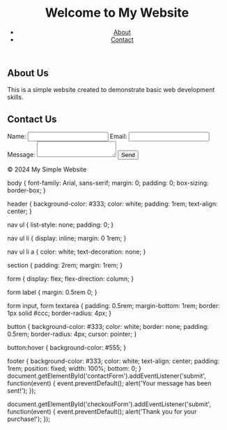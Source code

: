<!DOCTYPE html>
<html lang="en">
<head>
    <meta charset="UTF-8">
    <meta name="viewport" content="width=device-width, initial-scale=1.0">
    <title>My Simple Website</title>
    <link rel="stylesheet" href="styles.css">
</head>
<body>
    <header>
        <h1>Welcome to My Website</h1>
        <nav>
            <ul>
                <li><a href="#about">About</a></li>
                <li><a href="#contact">Contact</a></li>
            </ul>
        </nav>
    </header>
    <section id="about">
        <h2>About Us</h2>
        <p>This is a simple website created to demonstrate basic web development skills.</p>
    </section>
    <section id="contact">
        <h2>Contact Us</h2>
        <form id="contactForm">
            <label for="name">Name:</label>
            <input type="text" id="name" name="name" required>
            <label for="email">Email:</label>
            <input type="email" id="email" name="email" required>
            <label for="message">Message:</label>
            <textarea id="message" name="message" required></textarea>
            <button type="submit">Send</button>
        </form>
    </section>
    <footer>
        <p>&copy; 2024 My Simple Website</p>
    </footer>
    <script src="scripts.js"></script>
</body>
</html>
body {
    font-family: Arial, sans-serif;
    margin: 0;
    padding: 0;
    box-sizing: border-box;
}

header {
    background-color: #333;
    color: white;
    padding: 1rem;
    text-align: center;
}

nav ul {
    list-style: none;
    padding: 0;
}

nav ul li {
    display: inline;
    margin: 0 1rem;
}

nav ul li a {
    color: white;
    text-decoration: none;
}

section {
    padding: 2rem;
    margin: 1rem;
}

form {
    display: flex;
    flex-direction: column;
}

form label {
    margin: 0.5rem 0;
}

form input, form textarea {
    padding: 0.5rem;
    margin-bottom: 1rem;
    border: 1px solid #ccc;
    border-radius: 4px;
}

button {
    background-color: #333;
    color: white;
    border: none;
    padding: 0.5rem;
    border-radius: 4px;
    cursor: pointer;
}

button:hover {
    background-color: #555;
}

footer {
    background-color: #333;
    color: white;
    text-align: center;
    padding: 1rem;
    position: fixed;
    width: 100%;
    bottom: 0;
}
document.getElementById('contactForm').addEventListener('submit', function(event) {
    event.preventDefault();
    alert('Your message has been sent!');
});

document.getElementById('checkoutForm').addEventListener('submit', function(event) {
    event.preventDefault();
    alert('Thank you for your purchase!');
});
